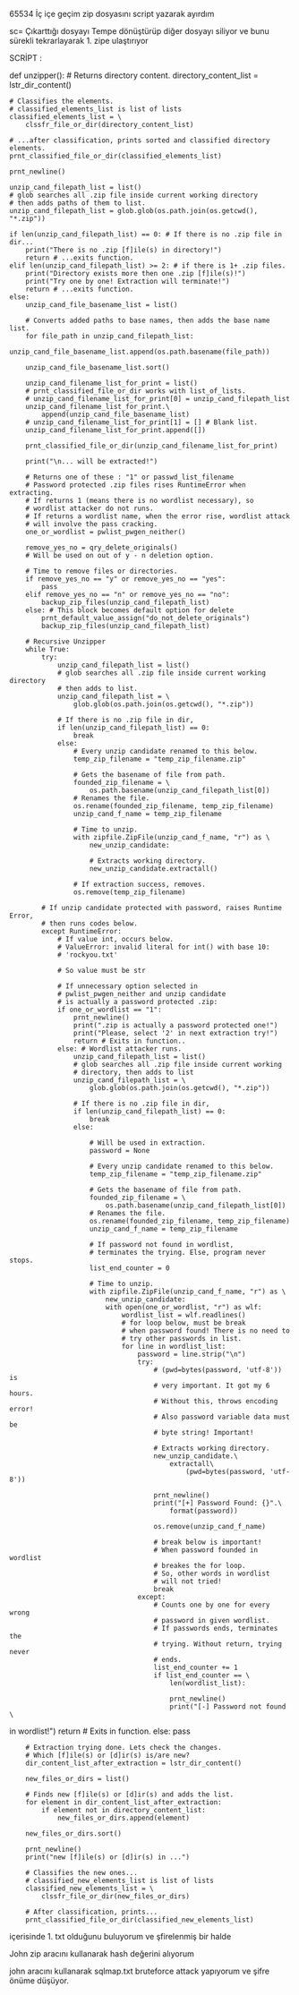 65534 İç içe geçim zip dosyasını script yazarak ayırdım

sc= Çıkarttığı dosyayı Tempe dönüştürüp diğer dosyayı siliyor ve bunu sürekli tekrarlayarak 1. zipe ulaştırıyor


SCRİPT : 

def unzipper():
    # Returns directory content.
    directory_content_list = lstr_dir_content()

    # Classifies the elements.
    # classified_elements_list is list of lists
    classified_elements_list = \
        clssfr_file_or_dir(directory_content_list)
    
    # ...after classification, prints sorted and classified directory elements.
    prnt_classified_file_or_dir(classified_elements_list)
    
    prnt_newline()

    unzip_cand_filepath_list = list()
    # glob searches all .zip file inside current working directory
    # then adds paths of them to list.
    unzip_cand_filepath_list = glob.glob(os.path.join(os.getcwd(), "*.zip"))

    if len(unzip_cand_filepath_list) == 0: # If there is no .zip file in dir...
        print("There is no .zip [f]ile(s) in directory!")
        return # ...exits function.
    elif len(unzip_cand_filepath_list) >= 2: # if there is 1+ .zip files.
        print("Directory exists more then one .zip [f]ile(s)!")
        print("Try one by one! Extraction will terminate!")
        return # ...exits function.
    else:
        unzip_cand_file_basename_list = list()

        # Converts added paths to base names, then adds the base name list.
        for file_path in unzip_cand_filepath_list:
            unzip_cand_file_basename_list.append(os.path.basename(file_path))

        unzip_cand_file_basename_list.sort()

        unzip_cand_filename_list_for_print = list()
        # prnt_classified_file_or_dir works with list_of_lists.
        # unzip_cand_filename_list_for_print[0] = unzip_cand_filepath_list
        unzip_cand_filename_list_for_print.\
            append(unzip_cand_file_basename_list)
        # unzip_cand_filename_list_for_print[1] = [] # Blank list.
        unzip_cand_filename_list_for_print.append([])

        prnt_classified_file_or_dir(unzip_cand_filename_list_for_print)

        print("\n... will be extracted!")

        # Returns one of these : "1" or passwd_list_filename
        # Password protected .zip files rises RuntimeError when extracting.
        # If returns 1 (means there is no wordlist necessary), so
        # wordlist attacker do not runs.
        # If returns a wordlist name, when the error rise, wordlist attack
        # will involve the pass cracking.
        one_or_wordlist = pwlist_pwgen_neither()

        remove_yes_no = qry_delete_originals()
        # Will be used on out of y - n deletion option.

        # Time to remove files or directories.
        if remove_yes_no == "y" or remove_yes_no == "yes":
            pass
        elif remove_yes_no == "n" or remove_yes_no == "no":
            backup_zip_files(unzip_cand_filepath_list)
        else: # This block becomes default option for delete
            prnt_default_value_assign("do_not_delete_originals")
            backup_zip_files(unzip_cand_filepath_list)

        # Recursive Unzipper
        while True:
            try:
                unzip_cand_filepath_list = list()
                # glob searches all .zip file inside current working directory
                # then adds to list.
                unzip_cand_filepath_list = \
                    glob.glob(os.path.join(os.getcwd(), "*.zip"))

                # If there is no .zip file in dir,
                if len(unzip_cand_filepath_list) == 0:
                    break
                else:
                    # Every unzip candidate renamed to this below.
                    temp_zip_filename = "temp_zip_filename.zip"

                    # Gets the basename of file from path.
                    founded_zip_filename = \
                        os.path.basename(unzip_cand_filepath_list[0])
                    # Renames the file.
                    os.rename(founded_zip_filename, temp_zip_filename)
                    unzip_cand_f_name = temp_zip_filename

                    # Time to unzip.
                    with zipfile.ZipFile(unzip_cand_f_name, "r") as \
                        new_unzip_candidate:
                        
                        # Extracts working directory.
                        new_unzip_candidate.extractall()
                    
                    # If extraction success, removes.
                    os.remove(temp_zip_filename)
            
            # If unzip candidate protected with password, raises Runtime Error,
            # then runs codes below.
            except RuntimeError:
                # If value int, occurs below.
                # ValueError: invalid literal for int() with base 10: 
                # 'rockyou.txt'
                
                # So value must be str
                
                # If unnecessary option selected in
                # pwlist_pwgen_neither and unzip candidate
                # is actually a password protected .zip:
                if one_or_wordlist == "1":
                    prnt_newline()
                    print(".zip is actually a password protected one!")
                    print("Please, select '2' in next extraction try!")
                    return # Exits in function..
                else: # Wordlist attacker runs.
                    unzip_cand_filepath_list = list()
                    # glob searches all .zip file inside current working 
                    # directory, then adds to list
                    unzip_cand_filepath_list = \
                        glob.glob(os.path.join(os.getcwd(), "*.zip"))

                    # If there is no .zip file in dir,
                    if len(unzip_cand_filepath_list) == 0:
                        break
                    else:

                        # Will be used in extraction.
                        password = None

                        # Every unzip candidate renamed to this below.
                        temp_zip_filename = "temp_zip_filename.zip"

                        # Gets the basename of file from path.
                        founded_zip_filename = \
                            os.path.basename(unzip_cand_filepath_list[0])
                        # Renames the file.
                        os.rename(founded_zip_filename, temp_zip_filename)
                        unzip_cand_f_name = temp_zip_filename

                        # If password not found in wordlist,
                        # terminates the trying. Else, program never stops.
                        list_end_counter = 0

                        # Time to unzip.
                        with zipfile.ZipFile(unzip_cand_f_name, "r") as \
                            new_unzip_candidate:
                            with open(one_or_wordlist, "r") as wlf:
                                wordlist_list = wlf.readlines()
                                # for loop below, must be break
                                # when password found! There is no need to
                                # try other passwords in list.
                                for line in wordlist_list:
                                    password = line.strip("\n")
                                    try:
                                        # (pwd=bytes(password, 'utf-8')) is
                                        # very important. It got my 6 hours.
                                        # Without this, throws encoding error!
                                        # Also password variable data must be
                                        # byte string! Important!

                                        # Extracts working directory.
                                        new_unzip_candidate.\
                                            extractall\
                                                (pwd=bytes(password, 'utf-8'))
                                        
                                        prnt_newline()
                                        print("[+] Password Found: {}".\
                                            format(password))
                                        
                                        os.remove(unzip_cand_f_name)

                                        # break below is important!
                                        # When password founded in wordlist
                                        # breakes the for loop.
                                        # So, other words in wordlist
                                        # will not tried!
                                        break
                                    except:
                                        # Counts one by one for every wrong
                                        # password in given wordlist.
                                        # If passwords ends, terminates the
                                        # trying. Without return, trying never
                                        # ends.
                                        list_end_counter += 1
                                        if list_end_counter == \
                                            len(wordlist_list):
                                            
                                            prnt_newline()
                                            print("[-] Password not found \
in wordlist!")
                                            return # Exits in function.
                                        else:
                                            pass
        
        # Extraction trying done. Lets check the changes.
        # Which [f]ile(s) or [d]ir(s) is/are new?
        dir_content_list_after_extraction = lstr_dir_content()

        new_files_or_dirs = list()
        
        # Finds new [f]ile(s) or [d]ir(s) and adds the list.
        for element in dir_content_list_after_extraction:
            if element not in directory_content_list:
                new_files_or_dirs.append(element)
        
        new_files_or_dirs.sort()

        prnt_newline()
        print("new [f]ile(s) or [d]ir(s) in ...")

        # Classifies the new ones...
        # classified_new_elements_list is list of lists
        classified_new_elements_list = \
            clssfr_file_or_dir(new_files_or_dirs)
        
        # After classification, prints...
        prnt_classified_file_or_dir(classified_new_elements_list)





içerisinde 1. txt olduğunu buluyorum ve şfirelenmiş bir halde 

John zip aracını kullanarak hash değerini alıyorum 

john aracını kullanarak sqlmap.txt bruteforce attack yapıyorum ve şifre önüme düşüyor.

